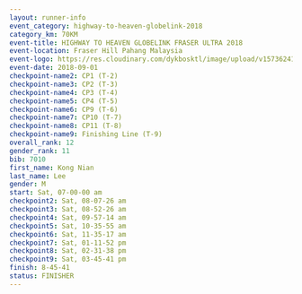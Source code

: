 ```yaml
---
layout: runner-info 
event_category: highway-to-heaven-globelink-2018 
category_km: 70KM 
event-title: HIGHWAY TO HEAVEN GLOBELINK FRASER ULTRA 2018 
event-location: Fraser Hill Pahang Malaysia 
event-logo: https://res.cloudinary.com/dykbosktl/image/upload/v1573624145/Logo/download_nnzjlh.png 
event-date: 2018-09-01 
checkpoint-name2: CP1 (T-2) 
checkpoint-name3: CP2 (T-3) 
checkpoint-name4: CP3 (T-4) 
checkpoint-name5: CP4 (T-5) 
checkpoint-name6: CP9 (T-6) 
checkpoint-name7: CP10 (T-7) 
checkpoint-name8: CP11 (T-8) 
checkpoint-name9: Finishing Line (T-9) 
overall_rank: 12
gender_rank: 11
bib: 7010
first_name: Kong Nian
last_name: Lee
gender: M
start: Sat, 07-00-00 am
checkpoint2: Sat, 08-07-26 am
checkpoint3: Sat, 08-52-26 am
checkpoint4: Sat, 09-57-14 am
checkpoint5: Sat, 10-35-55 am
checkpoint6: Sat, 11-35-17 am
checkpoint7: Sat, 01-11-52 pm
checkpoint8: Sat, 02-31-38 pm
checkpoint9: Sat, 03-45-41 pm
finish: 8-45-41
status: FINISHER
---
```

